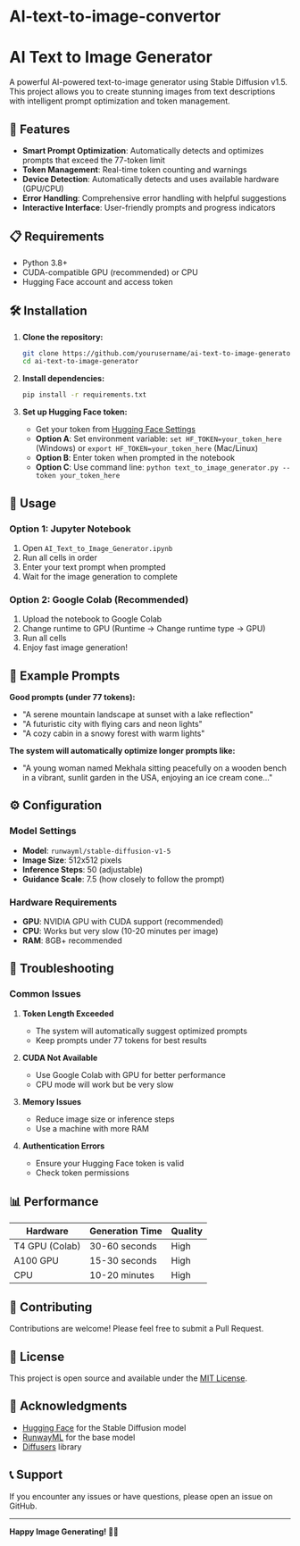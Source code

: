 # AI-text-to-image-convertor
# AI Text to Image Generator

A powerful AI-powered text-to-image generator using Stable Diffusion v1.5. This project allows you to create stunning images from text descriptions with intelligent prompt optimization and token management.

## 🚀 Features

- **Smart Prompt Optimization**: Automatically detects and optimizes prompts that exceed the 77-token limit
- **Token Management**: Real-time token counting and warnings
- **Device Detection**: Automatically detects and uses available hardware (GPU/CPU)
- **Error Handling**: Comprehensive error handling with helpful suggestions
- **Interactive Interface**: User-friendly prompts and progress indicators

## 📋 Requirements

- Python 3.8+
- CUDA-compatible GPU (recommended) or CPU
- Hugging Face account and access token

## 🛠️ Installation

1. **Clone the repository:**
   ```bash
   git clone https://github.com/yourusername/ai-text-to-image-generator.git
   cd ai-text-to-image-generator
   ```

2. **Install dependencies:**
   ```bash
   pip install -r requirements.txt
   ```

3. **Set up Hugging Face token:**
   - Get your token from [Hugging Face Settings](https://huggingface.co/settings/tokens)
   - **Option A**: Set environment variable: `set HF_TOKEN=your_token_here` (Windows) or `export HF_TOKEN=your_token_here` (Mac/Linux)
   - **Option B**: Enter token when prompted in the notebook
   - **Option C**: Use command line: `python text_to_image_generator.py --token your_token_here`

## 🎯 Usage

### Option 1: Jupyter Notebook
1. Open `AI_Text_to_Image_Generator.ipynb`
2. Run all cells in order
3. Enter your text prompt when prompted
4. Wait for the image generation to complete

### Option 2: Google Colab (Recommended)
1. Upload the notebook to Google Colab
2. Change runtime to GPU (Runtime → Change runtime type → GPU)
3. Run all cells
4. Enjoy fast image generation!

## 📝 Example Prompts

**Good prompts (under 77 tokens):**
- "A serene mountain landscape at sunset with a lake reflection"
- "A futuristic city with flying cars and neon lights"
- "A cozy cabin in a snowy forest with warm lights"

**The system will automatically optimize longer prompts like:**
- "A young woman named Mekhala sitting peacefully on a wooden bench in a vibrant, sunlit garden in the USA, enjoying an ice cream cone..."

## ⚙️ Configuration

### Model Settings
- **Model**: `runwayml/stable-diffusion-v1-5`
- **Image Size**: 512x512 pixels
- **Inference Steps**: 50 (adjustable)
- **Guidance Scale**: 7.5 (how closely to follow the prompt)

### Hardware Requirements
- **GPU**: NVIDIA GPU with CUDA support (recommended)
- **CPU**: Works but very slow (10-20 minutes per image)
- **RAM**: 8GB+ recommended

## 🔧 Troubleshooting

### Common Issues

1. **Token Length Exceeded**
   - The system will automatically suggest optimized prompts
   - Keep prompts under 77 tokens for best results

2. **CUDA Not Available**
   - Use Google Colab with GPU for better performance
   - CPU mode will work but be very slow

3. **Memory Issues**
   - Reduce image size or inference steps
   - Use a machine with more RAM

4. **Authentication Errors**
   - Ensure your Hugging Face token is valid
   - Check token permissions

## 📊 Performance

| Hardware | Generation Time | Quality |
|----------|----------------|---------|
| T4 GPU (Colab) | 30-60 seconds | High |
| A100 GPU | 15-30 seconds | High |
| CPU | 10-20 minutes | High |

## 🤝 Contributing

Contributions are welcome! Please feel free to submit a Pull Request.

## 📄 License

This project is open source and available under the [MIT License](LICENSE).

## 🙏 Acknowledgments

- [Hugging Face](https://huggingface.co/) for the Stable Diffusion model
- [RunwayML](https://runwayml.com/) for the base model
- [Diffusers](https://github.com/huggingface/diffusers) library

## 📞 Support

If you encounter any issues or have questions, please open an issue on GitHub.

---

**Happy Image Generating! 🎨✨**
